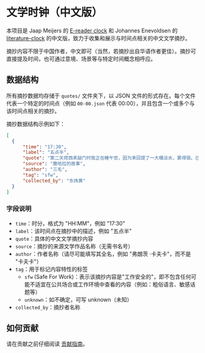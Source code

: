 # 文学时钟（中文版）

本项目是 Jaap Meijers 的 [E-reader clock](https://techni.gallery/literaire-klok-trekt-internationaal-aandacht/) 和 Johannes Enevoldsen
的 [literature-clock](https://github.com/JohannesNE/literature-clock?tab=License-1-ov-file) 的中文版，致力于收集和展示与时间点相关的中文文学摘抄。

摘抄内容不限于中国作者，中文即可（当然，若摘抄出自华语作者更佳）。摘抄可直接提及时间，也可通过意境、场景等与特定时间概念相呼应。

## 数据结构

所有摘抄数据均存储于 `quotes/` 文件夹下，以 JSON 文件的形式存在。每个文件代表一个特定的时间点（例如 `00-00.json` 代表 00:00），并且包含一个或多个与该时间点相关的摘抄。

摘抄数据结构示例如下：

```json
[
  {
      "time": "17:30",
      "label": "五点半",
      "quote": "第二天荷西来敲门时我正在睡午觉，因为来回提了一大桶淡水，累得很。已经五点半了。他进门就大叫：\"快起来，我有东西送给你。\"口气兴奋得很，手中抱着一个大盒子。",
      "source": "撒哈拉的故事",
      "author": "三毛",
      "tag": "sfw",
      "collected_by": "东炜黄"
  }
]
```

### 字段说明

*   `time`：时分，格式为 "HH:MM"，例如 "17:30"
*   `label`：该时间点在摘抄中的描述，例如 "五点半"
*   `quote`：具体的中文文学摘抄内容
*   `source`：摘抄的来源文学作品名称（无需书名号）
*   `author`：作者名称（请尽可能填写其全名，例如 "弗朗茨 ·卡夫卡"，而不是 "卡夫卡"）
*   `tag`：用于标记内容特性的标签
    *   `sfw` (Safe For Work)：表示该摘抄内容是"工作安全的"，即不包含任何可能不适宜在公共场合或工作环境中查看的内容（例如：粗俗语言、敏感话题等）
    *   `unknown`：如不确定，可写 unknown（未知）
*   `collected_by`：摘抄者名称

## 如何贡献

请在贡献之前仔细阅读 [贡献指南](CONTRIBUTING.md)。